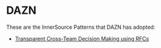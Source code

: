 # DAZN

These are the InnerSource Patterns that DAZN has adopted:

* [Transparent Cross-Team Decision Making using RFCs](../patterns/2-structured/transparent-cross-team-decision-making-using-rfcs.md)
